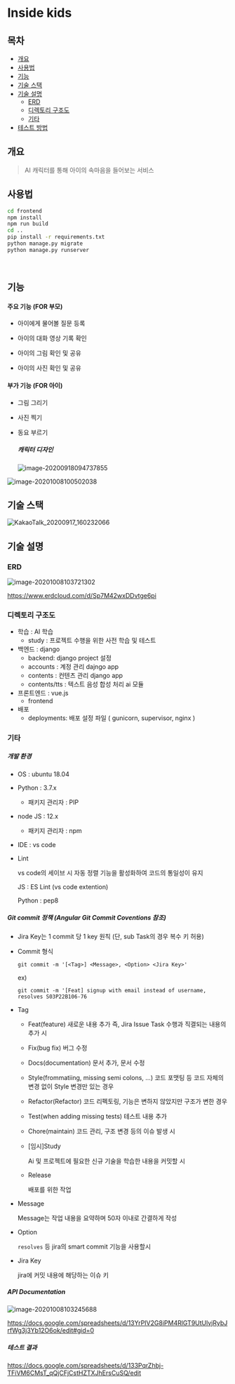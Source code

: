 # Inside kids

## 목차
- [개요](#개요)
- [사용법](#사용법)
- [기능](#기능)
- [기술 스택](#기술-스택)
- [기술 설명](#기술-설명)
	- [ERD](#erd)
	- [디렉토리 구조도](#디렉토리-구조도)
	- [기타](#기타)
- [테스트 방법](#테스트-방법)


## 개요
> AI 캐릭터를 통해 아이의 속마음을 들어보는 서비스 



## 사용법

```bash
cd frontend
npm install
npm run build
cd ..
pip install -r requirements.txt
python manage.py migrate
python manage.py runserver
```



​    


## 기능

#### 주요 기능 (FOR 부모)

- 아이에게 물어볼 질문 등록

- 아이의 대화 영상 기록 확인

- 아이의 그림 확인 및 공유

- 아이의 사진 확인 및 공유

  

#### 부가 기능 (FOR 아이)

- 그림 그리기

- 사진 찍기

- 동요 부르기

  ##### 캐릭터 디자인

  ![image-20200918094737855](README.assets/image-20200918094737855.png)

![image-20201008100502038](README.assets/image-20201008100502038.png)





## 기술 스택
![KakaoTalk_20200917_160232066](README.assets/KakaoTalk_20200917_160232066.png)



## 기술 설명

### ERD

![image-20201008103721302](README.assets/image-20201008103721302.png)

https://www.erdcloud.com/d/Sp7M42wxDDvtge6pi




### 디렉토리 구조도

- 학습 : AI 학습
  - study : 프로젝트 수행을 위한 사전 학습 및 테스트
- 백엔드 : django
  - backend: django project 설정
  - accounts : 계정 관리 dajngo app
  - contents : 컨텐츠 관리 django app
  - contents/tts : 텍스트 음성 합성 처리 ai 모듈
- 프론트엔드 : vue.js
  - frontend
- 배포
  - deployments: 배포 설정 파일 ( gunicorn, supervisor, nginx )



### 기타
##### 개발 환경

- OS : ubuntu 18.04

- Python : 3.7.x

  - 패키지 관리자 : PIP

- node JS :  12.x

  - 패키지 관리자 : npm

- IDE : vs code

- Lint

  vs code의 세이브 시 자동 정렬 기능을 활성화하여 코드의 통일성이 유지

  JS : ES Lint (vs code extention)

  Python : pep8
  
  


##### Git commit 정책 (Angular Git Commit Coventions 참조)

- Jira Key는 1 commit 당 1 key 원칙 (단, sub Task의 경우 복수 키 허용)
  
- Commit 형식

  `git commit -m '[<Tag>] <Message>, <Option> <Jira Key>'`

  ex) 

  `git commit -m '[Feat] signup with email instead of username, resolves S03P22B106-76`
  
- Tag

  - Feat(feature)
    새로운 내용 추가 즉, Jira Issue Task 수행과 직결되는 내용의 추가 시

  - Fix(bug fix)
    버그 수정

  - Docs(documentation)
    문서 추가, 문서 수정

  - Style(frommatiing, missing semi colons, ...)
    코드 포맷팅 등 코드 자체의 변경 없이 Style 변경만 있는 경우

  - Refactor(Refactor)
    코드 리펙토링, 기능은 변하지 않았지만 구조가 변한 경우

  - Test(when adding missing tests)
    테스트 내용 추가

  - Chore(maintain)
    코드 관리, 구조 변경 등의 이슈 발생 시

  - [임시]Study

    Ai 및 프로젝트에 필요한 신규 기술을 학습한 내용을 커밋할 시
    
  - Release

    배포를 위한 작업

- Message

  Message는 작업 내용을 요약하며 50자 이내로 간결하게 작성

- Option

  `resolves` 등 jira의 smart commit 기능을 사용할시

- Jira Key

  jira에 커밋 내용에 해당하는 이슈 키



##### API Documentation

![image-20201008103245688](README.assets/image-20201008103245688.png)

https://docs.google.com/spreadsheets/d/13YrPIV2G8iPM4RlGT9UtUlvjRybJrfWg3j3Yb12O6ok/edit#gid=0



##### 테스트 결과

https://docs.google.com/spreadsheets/d/133PqrZhbj-TFiVM6CMsT_qQjCFjCstHZTXJhErsCuSQ/edit





